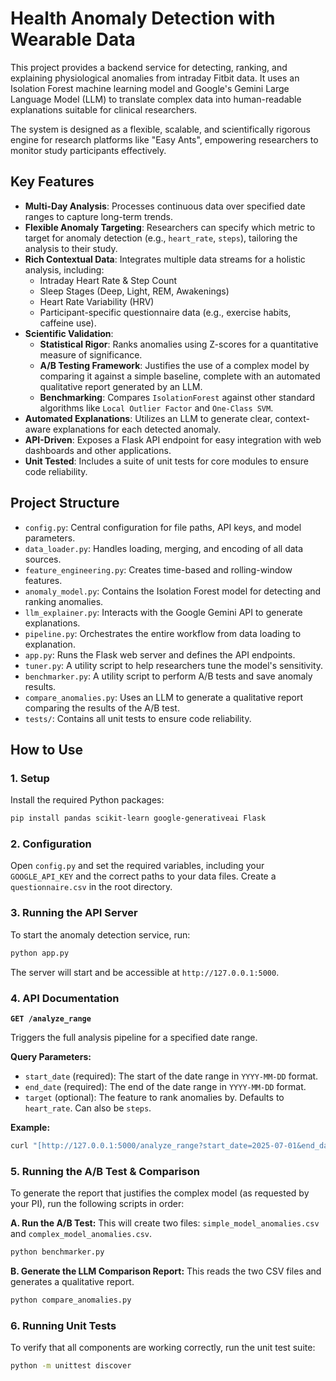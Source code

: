 # Health Anomaly Detection with Wearable Data

This project provides a backend service for detecting, ranking, and explaining physiological anomalies from intraday Fitbit data. It uses an Isolation Forest machine learning model and Google's Gemini Large Language Model (LLM) to translate complex data into human-readable explanations suitable for clinical researchers.

The system is designed as a flexible, scalable, and scientifically rigorous engine for research platforms like "Easy Ants", empowering researchers to monitor study participants effectively.

## Key Features

- **Multi-Day Analysis**: Processes continuous data over specified date ranges to capture long-term trends.
- **Flexible Anomaly Targeting**: Researchers can specify which metric to target for anomaly detection (e.g., `heart_rate`, `steps`), tailoring the analysis to their study.
- **Rich Contextual Data**: Integrates multiple data streams for a holistic analysis, including:
    - Intraday Heart Rate & Step Count
    - Sleep Stages (Deep, Light, REM, Awakenings)
    - Heart Rate Variability (HRV)
    - Participant-specific questionnaire data (e.g., exercise habits, caffeine use).
- **Scientific Validation**:
    - **Statistical Rigor**: Ranks anomalies using Z-scores for a quantitative measure of significance.
    - **A/B Testing Framework**: Justifies the use of a complex model by comparing it against a simple baseline, complete with an automated qualitative report generated by an LLM.
    - **Benchmarking**: Compares `IsolationForest` against other standard algorithms like `Local Outlier Factor` and `One-Class SVM`.
- **Automated Explanations**: Utilizes an LLM to generate clear, context-aware explanations for each detected anomaly.
- **API-Driven**: Exposes a Flask API endpoint for easy integration with web dashboards and other applications.
- **Unit Tested**: Includes a suite of unit tests for core modules to ensure code reliability.

## Project Structure

-   `config.py`: Central configuration for file paths, API keys, and model parameters.
-   `data_loader.py`: Handles loading, merging, and encoding of all data sources.
-   `feature_engineering.py`: Creates time-based and rolling-window features.
-   `anomaly_model.py`: Contains the Isolation Forest model for detecting and ranking anomalies.
-   `llm_explainer.py`: Interacts with the Google Gemini API to generate explanations.
-   `pipeline.py`: Orchestrates the entire workflow from data loading to explanation.
-   `app.py`: Runs the Flask web server and defines the API endpoints.
-   `tuner.py`: A utility script to help researchers tune the model's sensitivity.
-   `benchmarker.py`: A utility script to perform A/B tests and save anomaly results.
-   `compare_anomalies.py`: Uses an LLM to generate a qualitative report comparing the results of the A/B test.
-   `tests/`: Contains all unit tests to ensure code reliability.

## How to Use

### 1. Setup
Install the required Python packages:
```bash
pip install pandas scikit-learn google-generativeai Flask
```

### 2. Configuration
Open `config.py` and set the required variables, including your `GOOGLE_API_KEY` and the correct paths to your data files. Create a `questionnaire.csv` in the root directory.

### 3. Running the API Server
To start the anomaly detection service, run:
```bash
python app.py
```
The server will start and be accessible at `http://127.0.0.1:5000`.

### 4. API Documentation

**`GET /analyze_range`**

Triggers the full analysis pipeline for a specified date range.

**Query Parameters:**
-   `start_date` (required): The start of the date range in `YYYY-MM-DD` format.
-   `end_date` (required): The end of the date range in `YYYY-MM-DD` format.
-   `target` (optional): The feature to rank anomalies by. Defaults to `heart_rate`. Can also be `steps`.

**Example:**
```bash
curl "[http://127.0.0.1:5000/analyze_range?start_date=2025-07-01&end_date=2025-07-07&target=heart_rate](http://127.0.0.1:5000/analyze_range?start_date=2025-07-01&end_date=2025-07-07&target=heart_rate)"
```

### 5. Running the A/B Test & Comparison

To generate the report that justifies the complex model (as requested by your PI), run the following scripts in order:

**A. Run the A/B Test:**
This will create two files: `simple_model_anomalies.csv` and `complex_model_anomalies.csv`.
```bash
python benchmarker.py
```

**B. Generate the LLM Comparison Report:**
This reads the two CSV files and generates a qualitative report.
```bash
python compare_anomalies.py
```

### 6. Running Unit Tests
To verify that all components are working correctly, run the unit test suite:
```bash
python -m unittest discover
```